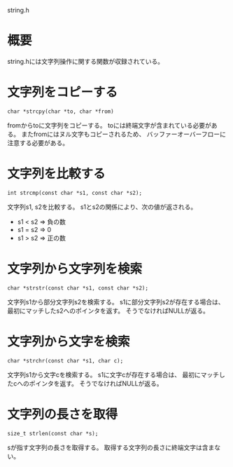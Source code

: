 string.h

# 概要
string.hには文字列操作に関する関数が収録されている。

# 文字列をコピーする
    char *strcpy(char *to, char *from)
fromからtoに文字列をコピーする。
toには終端文字が含まれている必要がある。
またfromにはヌル文字もコピーされるため、
バッファーオーバーフローに注意する必要がある。

# 文字列を比較する
    int strcmp(const char *s1, const char *s2);
文字列s1, s2を比較する。
s1とs2の関係により、次の値が返される。
- s1 < s2 => 負の数
- s1 = s2 => 0
- s1 > s2 => 正の数

# 文字列から文字列を検索
    char *strstr(const char *s1, const char *s2);
文字列s1から部分文字列s2を検索する。
s1に部分文字列s2が存在する場合は、
最初にマッチしたs2へのポインタを返す。
そうでなければNULLが返る。

# 文字列から文字を検索
    char *strchr(const char *s1, char c);
文字列s1から文字cを検索する。
s1に文字cが存在する場合は、
最初にマッチしたcへのポインタを返す。
そうでなければNULLが返る。

# 文字列の長さを取得
    size_t strlen(const char *s);
sが指す文字列の長さを取得する。
取得する文字列の長さに終端文字は含まない。
